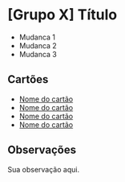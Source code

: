 # [Grupo X] Título

* Mudanca 1
* Mudanca 2
* Mudanca 3

## Cartões

* [Nome do cartão](<--link do cartao (retirar as setas) -->)
* [Nome do cartão](<--link do cartao (retirar as setas) -->)
* [Nome do cartão](<--link do cartao (retirar as setas) -->)
* [Nome do cartão](<--link do cartao (retirar as setas) -->)

## Observações

Sua observação aqui.

